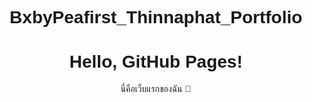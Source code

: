 # BxbyPeafirst_Thinnaphat_Portfolio
<!DOCTYPE html>
<html lang="en">
<head>
  <meta charset="UTF-8">
  <title>My Website</title>
  <style>
    body {
      font-family: Arial, sans-serif;
      text-align: center;
      padding: 50px;
    }
  </style>
</head>
<body>
  <h1>Hello, GitHub Pages!</h1>
  <p>นี่คือเว็บแรกของฉัน 🚀</p>
</body>
</html>
